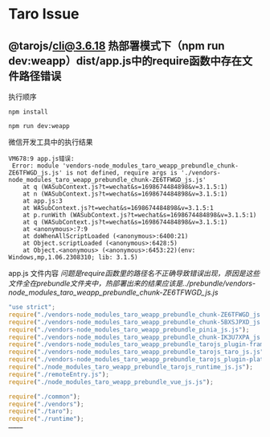 # Taro Issue

## @tarojs/cli@3.6.18 热部署模式下（npm run dev:weapp）dist/app.js中的require函数中存在文件路径错误 

执行顺序
```shell
npm install

npm run dev:weapp
```

微信开发工具中的执行结果

```
VM678:9 app.js错误:
 Error: module 'vendors-node_modules_taro_weapp_prebundle_chunk-ZE6TFWGD_js.js' is not defined, require args is './vendors-node_modules_taro_weapp_prebundle_chunk-ZE6TFWGD_js.js'
    at q (WASubContext.js?t=wechat&s=1698674484898&v=3.1.5:1)
    at n (WASubContext.js?t=wechat&s=1698674484898&v=3.1.5:1)
    at app.js:3
    at WASubContext.js?t=wechat&s=1698674484898&v=3.1.5:1
    at p.runWith (WASubContext.js?t=wechat&s=1698674484898&v=3.1.5:1)
    at q (WASubContext.js?t=wechat&s=1698674484898&v=3.1.5:1)
    at <anonymous>:7:9
    at doWhenAllScriptLoaded (<anonymous>:6400:21)
    at Object.scriptLoaded (<anonymous>:6428:5)
    at Object.<anonymous> (<anonymous>:6453:22)(env: Windows,mp,1.06.2308310; lib: 3.1.5)
```

app.js 文件内容 *问题是require函数里的路径名不正确导致错误出现，原因是这些文件全在prebundle文件夹中，热部署出来的结果应该是../prebundle/vendors-node_modules_taro_weapp_prebundle_chunk-ZE6TFWGD_js.js*
```JavaScript
"use strict";
require("./vendors-node_modules_taro_weapp_prebundle_chunk-ZE6TFWGD_js.js");
require("./vendors-node_modules_taro_weapp_prebundle_chunk-5BXSJPXD_js.js");
require("./vendors-node_modules_taro_weapp_prebundle_pinia_js.js");
require("./vendors-node_modules_taro_weapp_prebundle_chunk-IK3U7XPA_js.js");
require("./vendors-node_modules_taro_weapp_prebundle_tarojs_plugin-framework-vue3_dist_runtime_js.js");
require("./vendors-node_modules_taro_weapp_prebundle_tarojs_taro_js.js");
require("./vendors-node_modules_taro_weapp_prebundle_tarojs_plugin-platform-weapp_dist_runtime_js.js");
require("./node_modules_taro_weapp_prebundle_tarojs_runtime_js.js");
require("./remoteEntry.js");
require("./node_modules_taro_weapp_prebundle_vue_js.js");

require("./common");
require("./vendors");
require("./taro");
require("./runtime");
…………
```

